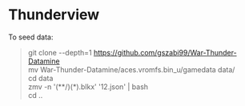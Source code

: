 # Thunderview

To seed data:

> git clone --depth=1 https://github.com/gszabi99/War-Thunder-Datamine  
> mv War-Thunder-Datamine/aces.vromfs.bin_u/gamedata data/  
> cd data  
> zmv -n '(**/)(*).blkx' '$1$2.json' | bash  
> cd ..  